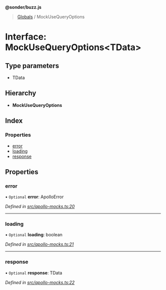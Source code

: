 **@sonder/buzz.js**

> [Globals](../README.md) / MockUseQueryOptions

# Interface: MockUseQueryOptions\<**TData**>

## Type parameters

- TData

## Hierarchy

- **MockUseQueryOptions**

## Index

### Properties

- [error](mockusequeryoptions.md#error)
- [loading](mockusequeryoptions.md#loading)
- [response](mockusequeryoptions.md#response)

## Properties

### error

• `Optional` **error**: ApolloError

_Defined in [src/apollo-mocks.ts:20](https://github.com/Flatbook/buzz.js/blob/1c80353/src/apollo-mocks.ts#L20)_

---

### loading

• `Optional` **loading**: boolean

_Defined in [src/apollo-mocks.ts:21](https://github.com/Flatbook/buzz.js/blob/1c80353/src/apollo-mocks.ts#L21)_

---

### response

• `Optional` **response**: TData

_Defined in [src/apollo-mocks.ts:22](https://github.com/Flatbook/buzz.js/blob/1c80353/src/apollo-mocks.ts#L22)_
